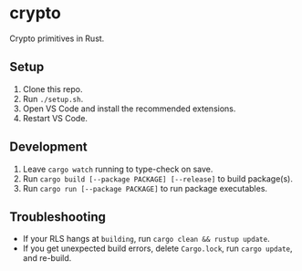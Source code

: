 # crypto
Crypto primitives in Rust.

## Setup
1. Clone this repo.
2. Run `./setup.sh`.
3. Open VS Code and install the recommended extensions.
4. Restart VS Code.

## Development
1. Leave `cargo watch` running to type-check on save.
2. Run `cargo build [--package PACKAGE] [--release]` to build package(s).
3. Run `cargo run [--package PACKAGE]` to run package executables.

## Troubleshooting
- If your RLS hangs at `building`, run `cargo clean && rustup update`.
- If you get unexpected build errors, delete `Cargo.lock`, run `cargo update`, and re-build.
